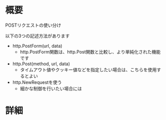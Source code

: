 # 概要
POSTリクエストの使い分け

以下の3つの記述方法があります

- http.PostForm(url, data)
  - http.PostForm関数は、http.Post関数と比較し、より単純化された機能です
- http.Post(method, url, data)
  - タイムアウト値やクッキー値などを指定したい場合は、こちらを使用するとよい
- http.NewRequestを使う
  - 細かな制御を行いたい場合には

# 詳細

